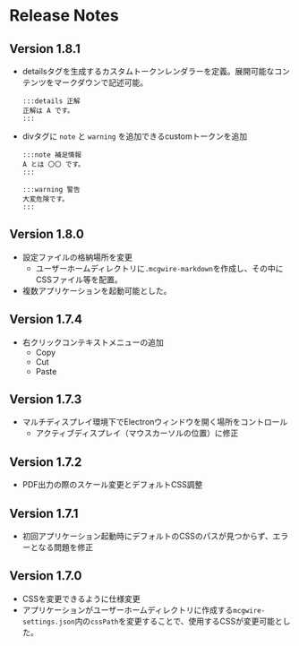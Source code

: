 # Release Notes

## Version 1.8.1

- detailsタグを生成するカスタムトークンレンダラーを定義。展開可能なコンテンツをマークダウンで記述可能。
    ```
    :::details 正解
    正解は A です。
    :::
    ```
    
- divタグに `note` と `warning` を追加できるcustomトークンを追加
    ```
    :::note 補足情報
    A とは 〇〇 です。
    :::
    ```

    ```
    :::warning 警告
    大変危険です。
    :::
    ```

## Version 1.8.0

- 設定ファイルの格納場所を変更
    - ユーザーホームディレクトリに`.mcgwire-markdown`を作成し、その中にCSSファイル等を配置。
- 複数アプリケーションを起動可能とした。

## Version 1.7.4

- 右クリックコンテキストメニューの追加
    - Copy
    - Cut
    - Paste

## Version 1.7.3

- マルチディスプレイ環境下でElectronウィンドウを開く場所をコントロール
    - アクティブディスプレイ（マウスカーソルの位置）に修正

## Version 1.7.2

- PDF出力の際のスケール変更とデフォルトCSS調整

## Version 1.7.1

- 初回アプリケーション起動時にデフォルトのCSSのパスが見つからず、エラーとなる問題を修正

## Version 1.7.0

- CSSを変更できるように仕様変更
- アプリケーションがユーザーホームディレクトリに作成する`mcgwire-settings.json`内の`cssPath`を変更することで、使用するCSSが変更可能とした。
